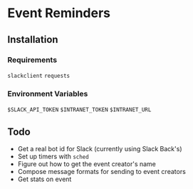 # Event Reminders

## Installation

### Requirements

`slackclient`
`requests`

### Environment Variables

`$SLACK_API_TOKEN`
`$INTRANET_TOKEN`
`$INTRANET_URL`

## Todo

* Get a real bot id for Slack (currently using Slack Back's)
* Set up timers with `sched`
* Figure out how to get the event creator's name
* Compose message formats for sending to event creators
* Get stats on event